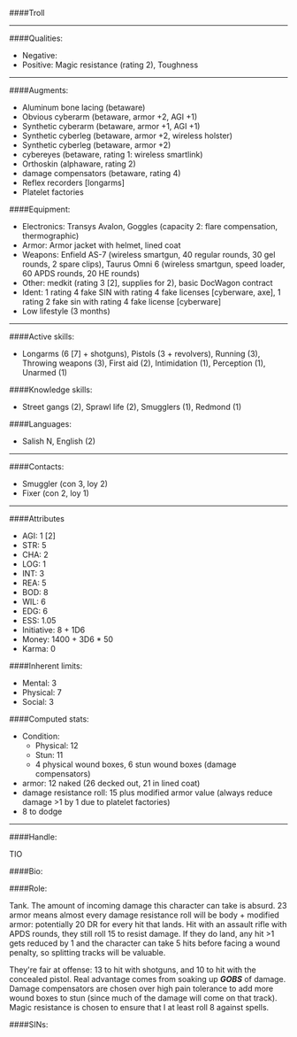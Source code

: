 ####Troll

____
####Qualities:

- Negative: 
- Positive: Magic resistance (rating 2), Toughness

____
####Augments:

- Aluminum bone lacing (betaware)
- Obvious cyberarm (betaware, armor +2, AGI +1)
- Synthetic cyberarm (betaware, armor +1, AGI +1)
- Synthetic cyberleg (betaware, armor +2, wireless holster)
- Synthetic cyberleg (betaware, armor +2)
- cybereyes (betaware, rating 1: wireless smartlink)
- Orthoskin (alphaware, rating 2)
- damage compensators (betaware, rating 4)
- Reflex recorders [longarms]
- Platelet factories

####Equipment:

- Electronics: Transys Avalon, Goggles (capacity 2: flare compensation, thermographic)
- Armor: Armor jacket with helmet, lined coat
- Weapons: Enfield AS-7 (wireless smartgun, 40 regular rounds, 30 gel rounds, 2 spare clips), Taurus Omni 6 (wireless smartgun, speed loader, 60 APDS rounds, 20 HE rounds)
- Other: medkit (rating 3 [2], supplies for 2), basic DocWagon contract
- Ident: 1 rating 4 fake SIN with rating 4 fake licenses [cyberware, axe], 1 rating 2 fake sin with rating 4 fake license [cyberware]
- Low lifestyle (3 months)

____
####Active skills:

- Longarms (6 [7] + shotguns), Pistols (3 + revolvers), Running (3), Throwing weapons (3), First aid (2), Intimidation (1), Perception (1), Unarmed (1)

####Knowledge skills:

- Street gangs (2), Sprawl life (2), Smugglers (1), Redmond (1)

####Languages:

- Salish N, English (2)

____
####Contacts:

- Smuggler (con 3, loy 2)
- Fixer (con 2, loy 1)

____
####Attributes

- AGI: 1 [2]
- STR: 5
- CHA: 2
- LOG: 1
- INT: 3
- REA: 5
- BOD: 8
- WIL: 6
- EDG: 6
- ESS: 1.05
- Initiative: 8 + 1D6
- Money: 1400 + 3D6 * 50
- Karma: 0

####Inherent limits:

- Mental: 3
- Physical: 7
- Social: 3

####Computed stats:

- Condition:
	- Physical: 12
	- Stun: 11
	- 4 physical wound boxes, 6 stun wound boxes (damage compensators)
- armor: 12 naked (26 decked out, 21 in lined coat)
- damage resistance roll: 15 plus modified armor value (always reduce damage >1 by 1 due to platelet factories)
- 8 to dodge

____
####Handle:

TIO

####Bio:


####Role:

Tank. The amount of incoming damage this character can take is absurd. 23 armor means almost every damage resistance roll will be body + modified armor: potentially 20 DR for every hit that lands. Hit with an assault rifle with APDS rounds, they still roll 15 to resist damage. If they do land, any hit >1 gets reduced by 1 and the character can take 5 hits before facing a wound penalty, so splitting tracks will be valuable.

They're fair at offense: 13 to hit with shotguns, and 10 to hit with the concealed pistol. Real advantage comes from soaking up ***GOBS*** of damage. Damage compensators are chosen over high pain tolerance to add more wound boxes to stun (since much of the damage will come on that track). Magic resistance is chosen to ensure that I at least roll 8 against spells. 

####SINs:
